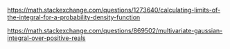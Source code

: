 https://math.stackexchange.com/questions/1273640/calculating-limits-of-the-integral-for-a-probability-density-function

https://math.stackexchange.com/questions/869502/multivariate-gaussian-integral-over-positive-reals
